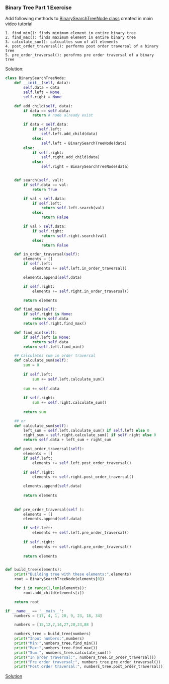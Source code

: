 ### Binary Tree Part 1 Exercise

Add following methods to [BinarySearchTreeNode class](https://github.com/codebasics/data-structures-algorithms-python/blob/master/data_structures/8_Binary_Tree_1/binary_tree_part_1.py) created in main video tutorial

    1. find_min(): finds minimum element in entire binary tree
    2. find_max(): finds maximum element in entire binary tree
    3. calculate_sum(): calcualtes sum of all elements
    4. post_order_traversal(): performs post order traversal of a binary tree
    5. pre_order_traversal(): perofrms pre order traversal of a binary tree

Solution:
```py
class BinarySearchTreeNode:
    def __init__(self, data):
        self.data = data
        self.left = None
        self.right = None

    def add_child(self, data):
        if data == self.data:
            return # node already exist

        if data < self.data:
            if self.left:
                self.left.add_child(data)
            else:
                self.left = BinarySearchTreeNode(data)
        else:
            if self.right:
                self.right.add_child(data)
            else:
                self.right = BinarySearchTreeNode(data)


    def search(self, val):
        if self.data == val:
            return True

        if val < self.data:
            if self.left:
                return self.left.search(val)
            else:
                return False

        if val > self.data:
            if self.right:
                return self.right.search(val)
            else:
                return False

    def in_order_traversal(self):
        elements = []
        if self.left:
            elements += self.left.in_order_traversal()

        elements.append(self.data)

        if self.right:
            elements += self.right.in_order_traversal()

        return elements

    def find_max(self):
        if self.right is None:
            return self.data
        return self.right.find_max()

    def find_min(self):
        if self.left is None:
            return self.data
        return self.left.find_min()

    ## Calculates sum in order traversal
    def calculate_sum(self):
        sum = 0
    
        if self.left:
            sum += self.left.calculate_sum()
    
        sum += self.data
    
        if self.right:
            sum += self.right.calculate_sum()
    
        return sum

    ## or
    def calculate_sum(self):
        left_sum = self.left.calculate_sum() if self.left else 0
        right_sum = self.right.calculate_sum() if self.right else 0
        return self.data + left_sum + right_sum

    def post_order_traversal(self):
        elements = []
        if self.left:
            elements += self.left.post_order_traversal()
    
        if self.right:
            elements += self.right.post_order_traversal()

        elements.append(self.data)
    
        return elements
        
    
    def pre_order_traversal(self ):
        elements = []
        elements.append(self.data)

        if self.left:
            elements += self.left.pre_order_traversal()
    
        if self.right:
            elements += self.right.pre_order_traversal()
    
        return elements


def build_tree(elements):
    print("Building tree with these elements:",elements)
    root = BinarySearchTreeNode(elements[0])

    for i in range(1,len(elements)):
        root.add_child(elements[i])

    return root

if __name__ == '__main__':
    numbers = [17, 4, 1, 20, 9, 23, 18, 34]

    numbers = [15,12,7,14,27,20,23,88 ]

    numbers_tree = build_tree(numbers)
    print("Input numbers:",numbers)
    print("Min:",numbers_tree.find_min())
    print("Max:",numbers_tree.find_max())
    print("Sum:", numbers_tree.calculate_sum())
    print("In order traversal:", numbers_tree.in_order_traversal())
    print("Pre order traversal:", numbers_tree.pre_order_traversal())
    print("Post order traversal:", numbers_tree.post_order_traversal())
```

[Solution](https://github.com/codebasics/data-structures-algorithms-python/blob/master/data_structures/8_Binary_Tree_1/Exercise/binary_tree_part_1_exercise.py)

